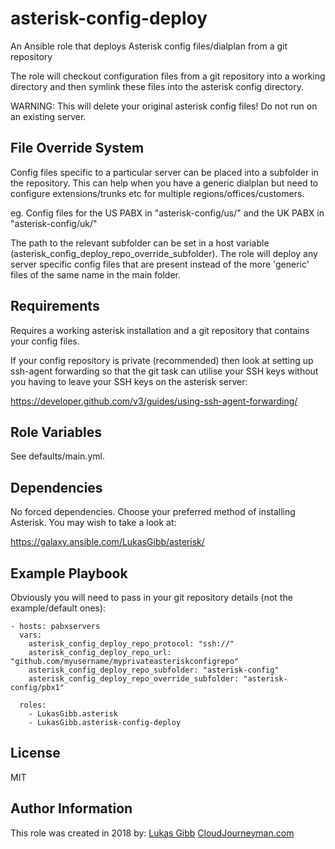 asterisk-config-deploy
=========

An Ansible role that deploys Asterisk config files/dialplan from a git repository

The role will checkout configuration files from a git repository into a working
directory and then symlink these files into the asterisk config directory.

WARNING: This will delete your original asterisk config files! Do not run on an existing server.

File Override System
---------------

Config files specific to a particular server can be placed into a subfolder in the repository.
This can help when you have a generic dialplan but need to configure extensions/trunks etc for multiple 
regions/offices/customers.

eg. Config files for the US PABX in "asterisk-config/us/" and the UK PABX in "asterisk-config/uk/"

The path to the relevant subfolder can be set in a host variable (asterisk_config_deploy_repo_override_subfolder).
The role will deploy any server specific config files that are present instead of the more 'generic' files of the 
same name in the main folder.

Requirements
------------

Requires a working asterisk installation and a git repository that contains your config files.

If your config repository is private (recommended) then look at setting up ssh-agent forwarding so that the git task 
can utilise your SSH keys without you having to leave your SSH keys on the asterisk server:

https://developer.github.com/v3/guides/using-ssh-agent-forwarding/

Role Variables
--------------

See defaults/main.yml.

Dependencies
------------

No forced dependencies. Choose your preferred method of installing Asterisk. You may wish to take a look at:

https://galaxy.ansible.com/LukasGibb/asterisk/

Example Playbook
----------------

Obviously you will need to pass in your git repository details (not the example/default ones):

    - hosts: pabxservers
      vars: 
        asterisk_config_deploy_repo_protocol: "ssh://" 
        asterisk_config_deploy_repo_url: "github.com/myusername/myprivateasteriskconfigrepo"
        asterisk_config_deploy_repo_subfolder: "asterisk-config"
        asterisk_config_deploy_repo_override_subfolder: "asterisk-config/pbx1"
      
      roles:
        - LukasGibb.asterisk
        - LukasGibb.asterisk-config-deploy

License
-------

MIT

Author Information
------------------

This role was created in 2018 by:
[Lukas Gibb](https://github.com/LukasGibb) [CloudJourneyman.com](http://www.cloudjourneyman.com/)
